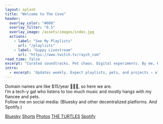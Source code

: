 ```yaml
---
layout: splash
title: "Welcome to The Cove"
header:
  overlay_color: "#000"
  overlay_filter: "0.5"
  overlay_image: /assets/images/index.jpg
  actions:
    - label: "See My Playlists"
      url: "/playlists"
    - label: "Guppy Livestream"
      url: "https://www.twitch.tv/raych_com"
read_time: false
excerpt: "Curated soundtracks. Pet chaos. Digital experiments. By me, Raych 🐢"
intro: 
  - excerpt: 'Updates weekly. Expect playlists, pets, and projects — all from a data wrangler with a fish tank.'
---
```


<!-- Welcome to **raych.com** — my little corner of the internet. Powered by music, curiosity, and caffeine. ©

Explore weekly playlists, live streams, and whatever else I'm messing with. -->

Domain names are like $15/year 🤷🏻‍♀️, so here we are.  
I’m a tech-y gal who listens to too much music and mostly hangs with my fiancee and pets.  
Follow me on social media: (Bluesky and other decentralized platforms. And Spotify.)

[Bluesky](https://bsky.app/profile/raych.com)
[Shorts](https://bsky.app/profile/shorts.raych.com)
[Photos](https://bsky.app/profile/photos.raych.com)
[THE TURTLES](https://bsky.app/profile/turtles.raych.com)
[Spotify](https://open.spotify.com/user/31ekhjd5x5qoyln7zo4zkv4tneay?si=0f0673a420cc4a29)